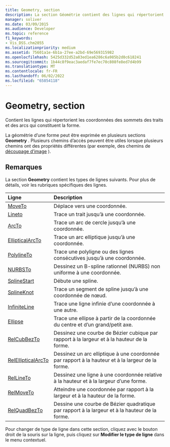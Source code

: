 ```yaml
---
title: Geometry, section
description: La section Géométrie contient des lignes qui répertorient les coordonnées des sommets pour les lignes et les arcs qui composent la forme.
manager: soliver
ms.date: 03/09/2015
ms.audience: Developer
ms.topic: reference
f1_keywords:
- Vis_DSS.chm2055
ms.localizationpriority: medium
ms.assetid: 75601a1e-6b1a-27ee-a2bd-69e569315982
ms.openlocfilehash: 5425d332d52a83ed1ea6286c6a985b2d0c618241
ms.sourcegitcommit: 1b44c8f9eac3aedaf7fe7ec70c808fe8ed7d4b99
ms.translationtype: MT
ms.contentlocale: fr-FR
ms.lasthandoff: 06/02/2022
ms.locfileid: "65854118"
---
```

# <a name="geometry-section"></a>Geometry, section

Contient les lignes qui répertorient les coordonnées des sommets des traits et des arcs qui constituent la forme. 
  
La géométrie d’une forme peut être exprimée en plusieurs sections **Geometry** . Plusieurs chemins d’accès peuvent être utiles lorsque plusieurs chemins ont des propriétés différentes (par exemple, des chemins de [découpage d’image](clippingpath-cell-foreign-image-info-section.md) ). 
  
## <a name="remarks"></a>Remarques

La section **Geometry** contient les types de lignes suivants. Pour plus de détails, voir les rubriques spécifiques des lignes. 
  
|Ligne|Description|
|:-----|:-----|
|[MoveTo](moveto-row-geometry-section.md) <br/> |Déplace vers une coordonnée. |
|[Lineto](lineto-row-geometry-section.md) <br/> |Trace un trait jusqu’à une coordonnée. |
|[ArcTo](arcto-row-geometry-section.md) <br/> |Trace un arc de cercle jusqu’à une coordonnée. |
|[EllipticalArcTo](ellipticalarcto-row-geometry-section.md) <br/> |Trace un arc elliptique jusqu’à une coordonnée. |
|[PolylineTo](polylineto-row-geometry-section.md) <br/> |Trace une polyligne ou des lignes consécutives jusqu’à une coordonnée. |
|[NURBSTo](nurbsto-row-geometry-section.md) <br/> |Dessinez un B-spline rationnel (NURBS) non uniforme à une coordonnée. |
|[SplineStart](splinestart-row-geometry-section.md) <br/> |Débute une spline. |
|[SplineKnot](splineknot-row-geometry-section.md) <br/> |Trace un segment de spline jusqu’à une coordonnée de nœud. |
|[InfiniteLine](infiniteline-row-geometry-section.md) <br/> |Trace une ligne infinie d’une coordonnée à une autre. |
|[Ellipse](ellipse-row-geometry-section.md) <br/> |Trace une ellipse à partir de la coordonnée du centre et d’un grand/petit axe. |
|[RelCubBezTo](relcubbezto-row-geometry-section.md) <br/> |Dessinez une courbe de Bézier cubique par rapport à la largeur et à la hauteur de la forme. |
|[RelEllipticalArcTo](relellipticalarcto-row-geometry-section.md) <br/> |Dessinez un arc elliptique à une coordonnée par rapport à la hauteur et à la largeur de la forme. |
|[RelLineTo](rellineto-row-geometry-section.md) <br/> |Dessinez une ligne à une coordonnée relative à la hauteur et à la largeur d’une forme. |
|[RelMoveTo](relmoveto-row-geometry-section.md) <br/> |Atteindre une coordonnée par rapport à la largeur et à la hauteur de la forme. |
|[RelQuadBezTo](relquadbezto-row-geometry-section.md) <br/> |Dessine une courbe de Bézier quadratique par rapport à la largeur et à la hauteur de la forme. |
   
Pour changer de type de ligne dans cette section, cliquez avec le bouton droit de la souris sur la ligne, puis cliquez sur **Modifier le type de ligne** dans le menu contextuel. 
  

